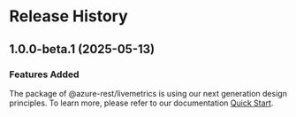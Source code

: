 # Release History
    
## 1.0.0-beta.1 (2025-05-13)

### Features Added

The package of @azure-rest/livemetrics is using our next generation design principles. To learn more, please refer to our documentation [Quick Start](https://aka.ms/azsdk/js/mgmt/quickstart).

